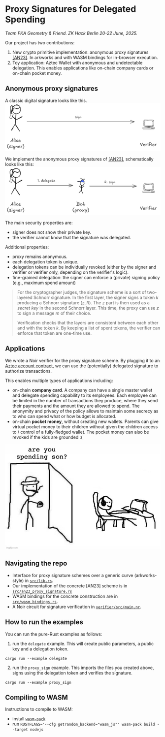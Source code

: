 # Proxy Signatures for Delegated Spending

*Team FKA Geometry & Friend. ZK Hack Berlin 20-22 June, 2025.*

Our project has two contributions:
1. New crypto primitive implementation: anonymous proxy signatures [[AN23]](https://eprint.iacr.org/2023/833). In arkworks and with WASM bindings for in-browser execution.
2. Toy application: Aztec Wallet with anonymous and undetectable delegation. This enables applications like on-chain company cards or on-chain pocket money.


## Anonymous proxy signatures

A classic digital signature looks like this.
![image](https://github.com/therealyingtong/schnorr-tokens/blob/main/readme_diagrams/signature.png?raw=true)

We implement the anonymous proxy signatures of [[AN23]](https://eprint.iacr.org/2023/833), schematically looks like this:
![image](https://github.com/therealyingtong/schnorr-tokens/blob/main/readme_diagrams/delegated_signature.png?raw=true)

The main security properties are:
- signer does not show their private key.
- the verifier cannot know that the signature was delegated.


Additional properties:
- proxy remains anonymous.
- each delegation token is unique.
- delegation tokens can be individually revoked (either by the signer and verifier or verifier only, depending on the verifier's logic).
- fine-grained delegation: the signer can enforce a (private) signing policy (e.g., maximum spend amount)

> For the cryptographer judges, the signature scheme is a sort of two-layered Schnorr signature. In the first layer, the signer signs a token $k$ producing a Schnorr signature $(z, R)$. The $z$ part is then used as a *secret key* in the second Schnorr layer. This time, the proxy can use $z$ to sign a message $m$ of their choice.
> 
> Verification checks that the layers are consistent between each other and with the token $k$. By keeping a list of spent tokens, the verifier can enforce that token are one-time use.

## Applications

We wrote a Noir verifier for the proxy signature scheme. By plugging it to an [Aztec account contract](https://docs.aztec.network/developers/tutorials/codealong/contract_tutorials/write_accounts_contract), we can use the (potentially) delegated signature to authorize transactions.

This enables multiple types of applications including:
- on-chain **company card**. A company can have a single master wallet and delegate spending capability to its employees. Each employee can be limited in the number of transactions they produce, where they send their payments and the amount they are allowed to spend. The anonymity and privacy of the policy allows to maintain some secrecy as to who can spend what or how budget is allocated.
- on-chain **pocket money**, without creating new wallets. Parents can give virtual pocket money to their children without given the children access to / control of a fully-fledged wallet. The pocket money can also be revoked if the kids are grounded :(

![image](https://github.com/therealyingtong/schnorr-tokens/blob/main/readme_diagrams/spending.jpg?raw=true)

## Navigating the repo

- Interface for proxy signature schemes over a generic curve (arkworks-style) in [`src/lib.rs`](https://github.com/therealyingtong/schnorr-tokens/blob/2807b045a88bdf2e961096d12dcb9ad361229a44/src/lib.rs#L24-L96).
- Our implementation of the concrete [AN23] scheme is in [`src/an23_proxy_signature.rs`](https://github.com/therealyingtong/schnorr-tokens/blob/2807b045a88bdf2e961096d12dcb9ad361229a44/src/an23_proxy_signature.rs#L15-L193)
- WASM bindings for the concrete construction are in [`src/wasm_bindings.rs`](https://github.com/therealyingtong/schnorr-tokens/blob/main/src/wasm_bindings.rs).
- A Noir circuit for signature verification in [`verifier/src/main.nr`](https://github.com/therealyingtong/schnorr-tokens/blob/main/verifier/src/main.nr).

## How to run the examples

You can run the pure-Rust examples as follows:
1. run the `delegate` example. This will create public parameters, a public key and a delegation token.
```shell
cargo run --example delegate    
```
2. run the `proxy_sign` example. This imports the files you created above, signs using the delegation token and verifies the signature.
```shell
cargo run --example proxy_sign    
```

## Compiling to WASM

Instructions to compile to WASM:
- install [`wasm-pack`](https://rustwasm.github.io/wasm-pack/installer/) 
- run `RUSTFLAGS='--cfg getrandom_backend="wasm_js"' wasm-pack build --target nodejs`